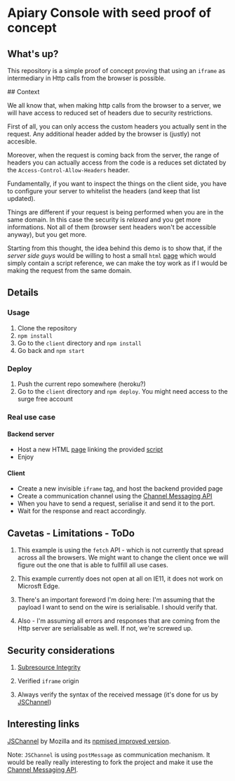 # Apiary Console with seed proof of concept

## What's up?

This repository is a simple proof of concept proving that using an `iframe` as
intermediary in Http calls from the browser is possible.

## Context

We all know that, when making http calls from the browser to a server, we will
have access to reduced set of headers due to security restrictions.

First of all, you can only access the custom headers you actually sent in the
request. Any additional header added by the browser is (justly) not accesible.

Moreover, when the request is coming back from the server, the range of headers
you can actually access from the code is a reduces set dictated by the
`Access-Control-Allow-Headers` header.

Fundamentally, if you want to inspect the things on the client side, you have
to configure your server to whitelist the headers (and keep that list updated).

Things are different if your request is being performed when you are in the same
domain. In this case the security is *relaxed* and you get more informations. Not
all of them (browser sent headers won't be accessible anyway), but you get more.

Starting from this thought, the idea behind this demo is to show that, if the
*server side guys* would be willing to host a small `html` [page][1] which would
simply contain a script reference, we can make the toy work as if I would be
making the request from the same domain.

## Details

### Usage

1. Clone the repository
2. `npm install`
3. Go to the `client` directory and `npm install`
4. Go back and `npm start`

### Deploy
1. Push the current repo somewhere (heroku?)
2. Go to the `client` directory and `npm deploy`. You might need access to the surge free account

### Real use case

#### Backend server
- Host a new HTML [page][1] linking the provided [script][2]
- Enjoy

#### Client
- Create a new invisible `iframe` tag, and host the backend provided page
- Create a communication channel using the [Channel Messaging API][3]
- When you have to send a request, serialise it and send it to the port.
- Wait for the response and react accordingly.

## Cavetas - Limitations - ToDo
1. This example is using the `fetch` API - which is not currently that spread
across all the browsers. We might want to change the client once we will figure
out the one that is able to fullfill all use cases.

2. This example currently does not open at all on IE11, it does not work on
Microsft Edge.

3. There's an important foreword I'm doing here: I'm assuming that the payload I
want to send on the wire is serialisable. I should verify that.

4. Also - I'm assuming all errors and responses that are coming from the
Http server are serialisable as well. If not, we're screwed up.

## Security considerations
1. [Subresource Integrity][6]

2. Verified `iframe` origin

3. Always verify the syntax of the received message (it's done for us by [JSChannel][3])

## Interesting links

[JSChannel][4] by Mozilla and its [npmised improved version][5].

Note: `JSChannel` is using `postMessage` as communication mechanism. It would be
really really interesting to fork the project and make it use the
[Channel Messaging API][3].

[1]: https://github.com/apiaryio/apiary-console-seed/blob/master/serve-seed.ejs
[2]: https://github.com/apiaryio/apiary-console-seed/blob/master/client/public/apiary-customer-seed.js
[3]: https://developer.mozilla.org/en-US/docs/Web/API/Channel_Messaging_API
[4]: https://github.com/mozilla/jschannel
[5]: https://github.com/wix/jschannel
[6]: https://developer.mozilla.org/en-US/docs/Web/Security/Subresource_Integrity
